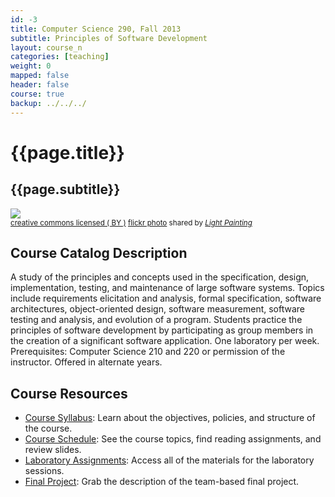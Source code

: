 ```yaml
---
id: -3
title: Computer Science 290, Fall 2013
subtitle: Principles of Software Development 
layout: course_n 
categories: [teaching]
weight: 0
mapped: false
header: false 
course: true
backup: ../../../
---
```


# {{page.title}}

## {{page.subtitle}}

<a title="Nova Eventis" href="http://flickr.com/photos/helmuthess/13575675933"><img class="img-responsive-tight" src="http://farm4.static.flickr.com/3830/13575675933_5f2206cbd8_z.jpg" /></a><br /><small><a href="http://creativecommons.org/licenses/by/2.0/">creative commons licensed ( BY )</a> <a title="Nova Eventis" href="http://flickr.com/photos/helmuthess/13575675933">flickr photo</a> shared by <a href="http://flickr.com/people/helmuthess">*Light Painting*</a></small>

## Course Catalog Description

A study of the principles and concepts used in the specification, design, implementation, testing, and maintenance of
large software systems. Topics include requirements elicitation and analysis, formal specification, software
architectures, object-oriented design, software measurement, software testing and analysis, and evolution of a program.
Students practice the principles of software development by participating as group members in the creation of a
significant software application. One laboratory per week. Prerequisites: Computer Science 210 and 220 or permission of
the instructor. Offered in alternate years.

## Course Resources

<ul class="fa-ul">

<li><i class="fa-li fa fa-arrow-right"></i><a href="{{site.baseurl}}teaching/cs290F2013/provide/syllabus/cs290F2013-syllabus.pdf"
class="major">Course Syllabus</a>: Learn about the objectives, policies, and structure of the course. 

<li><i class="fa-li fa fa-arrow-right"></i><a href="{{site.baseurl}}teaching/cs290F2013/schedule/"
class="major">Course Schedule</a>: See the course topics, find reading assignments, and review slides.

<li><i class="fa-li fa fa-arrow-right"></i><a href="{{site.baseurl}}teaching/cs290F2013/laboratories/"
class="major">Laboratory Assignments</a>: Access all of the materials for the laboratory sessions.

<li><i class="fa-li fa fa-arrow-right"></i><a href="{{site.baseurl}}teaching/cs290F2013/provide/labs/fp/cs290F2013-fp.pdf"
class="major">Final Project</a>: Grab the description of the team-based final project. 

</ul>


